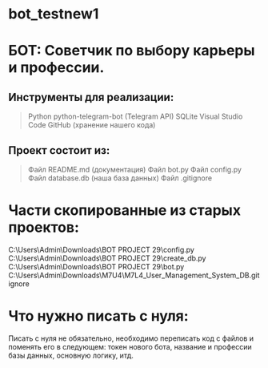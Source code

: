 # bot_testnew1
# БОТ: Советчик по выбору карьеры и профессии.

## Инструменты для реализации:
> Python
> python-telegram-bot (Telegram API)
> SQLite
> Visual Studio Code
> GitHub (хранение нашего кода)

## Проект состоит из:
> Файл README.md (документация)
> Файл bot.py
> Файл config.py
> Файл database.db (наша база данных)
> Файл .gitignore

# Части скопированные из старых проектов:
C:\Users\Admin\Downloads\BOT PROJECT 29\config.py
C:\Users\Admin\Downloads\BOT PROJECT 29\create_db.py
C:\Users\Admin\Downloads\BOT PROJECT 29\bot.py
C:\Users\Admin\Downloads\M7U4\M7L4_User_Management_System_DB\.gitignore

# Что нужно писать с нуля:
Писать с нуля не обязательно, необходимо переписать код с файлов и поменять его в следующем: токен нового бота, название и профессии базы данных, основную логику, итд.





